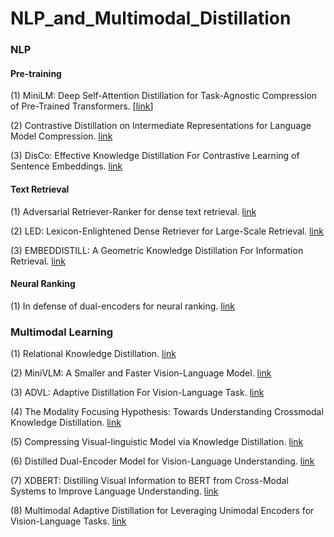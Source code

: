 # NLP_and_Multimodal_Distillation

### NLP

#### Pre-training

(1) MiniLM: Deep Self-Attention Distillation for Task-Agnostic Compression of Pre-Trained Transformers. \[[link](https://arxiv.org/abs/2002.10957.pdf)\]

(2) Contrastive Distillation on Intermediate Representations for Language Model Compression. [link](https://arxiv.org/abs/2009.14167.pdf)

(3) DisCo: Effective Knowledge Distillation For Contrastive Learning of Sentence Embeddings. [link](https://arxiv.org/abs/2112.05638.pdf)

#### Text Retrieval

(1) Adversarial Retriever-Ranker for dense text retrieval. [link](https://arxiv.org/abs/2110.03611.pdf)

(2) LED: Lexicon-Enlightened Dense Retriever for Large-Scale Retrieval. [link](https://arxiv.org/pdf/2208.13661.pdf)

(3) EMBEDDISTILL: A Geometric Knowledge Distillation For Information Retrieval. [link](https://openreview.net/pdf?id=-aEuKX6zQKmr)

#### Neural Ranking

(1) In defense of dual-encoders for neural ranking. [link](https://proceedings.mlr.press/v162/menon22a/menon22a.pdf)

### Multimodal Learning

(1) Relational Knowledge Distillation. [link](https://arxiv.org/abs/1904.05068.pdf)

(2) MiniVLM: A Smaller and Faster Vision-Language Model. [link](https://arxiv.org/abs/2012.06946.pdf)

(3) ADVL: Adaptive Distillation For Vision-Language Task. [link](https://openreview.net/pdf?id=8-2sjUPp_YD)

(4) The Modality Focusing Hypothesis: Towards Understanding Crossmodal Knowledge Distillation. [link](https://openreview.net/pdf?id=w0QXrZ3N-s)

(5) Compressing Visual-linguistic Model via Knowledge Distillation. [link](https://arxiv.org/abs/2104.02096.pdf)

(6) Distilled Dual-Encoder Model for Vision-Language Understanding. [link](https://arxiv.org/abs/2112.08723.pdf)

(7) XDBERT: Distilling Visual Information to BERT from Cross-Modal Systems to Improve Language Understanding. [link](https://aclanthology.org/2022.acl-short.52.pdf)

(8) Multimodal Adaptive Distillation for Leveraging Unimodal Encoders for Vision-Language Tasks. [link](https://arxiv.org/pdf/2204.10496.pdf)







